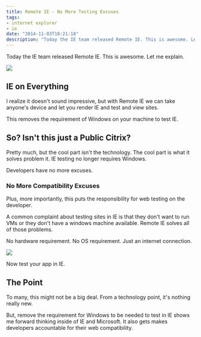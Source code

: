 ```yaml
---
title: Remote IE - No More Testing Excuses
tags:
- internet explorer
- ie
date: "2014-11-03T18:21:18"
description: "Today the IE team released Remote IE. This is awesome. Let me explain."
---
```


[1]: wp_20141103_002-1-.jpg
[2]: banner.png

Today the IE team released Remote IE. This is awesome. Let me explain.

![][1]

## IE on Everything

I realize it doesn't sound impressive, but with Remote IE we can take anyone's device and let you render IE and test and view sites. 

This removes the requirement of Windows on your machine to test IE.

## So? Isn't this just a Public Citrix?

Pretty much, but the cool part isn't the technology. The cool part is what it solves problem it. IE testing no longer requires Windows. 

Developers have no more excuses.

### No More Compatibility Excuses

Plus, more importantly, this puts the responsibility for web testing on the developer.

A common complaint about testing sites in IE is that they don't want to run VMs or they don't have a windows machine available. Remote IE solves all of those problems.

No hardware requirement. No OS requirement. Just an internet connection.

![][2]

Now test your app in IE.

## The Point

To many, this might not be a big deal. From a technology point, it's nothing really new.

But, remove the requirement for Windows to be needed to test in IE shows me forward thinking inside of IE and Microsoft. It also gets makes developers accountable for their web compatibility.
